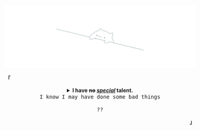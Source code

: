 <p align="center"><a href="#"><img width="800px" src="src/bongo.png" /></a></p>
<p align="left"><b>「</b></p>
  <details align="center">
<summary>
   <strong>I have <del>no</del> <ins><i>special</i></ins> talent.</strong>
   <br>
   <samp>I know I may have done some bad things</samp>
   <br>
   <br>
    <samp> ?? </samp>
  </summary>
</details>
<p align="right"><b>」</b></p>